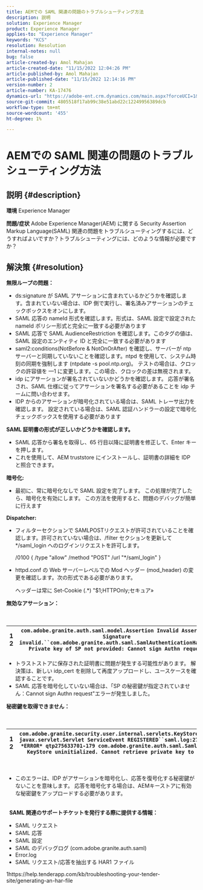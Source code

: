 ```yaml
---
title: AEMでの SAML 関連の問題のトラブルシューティング方法
description: 説明
solution: Experience Manager
product: Experience Manager
applies-to: "Experience Manager"
keywords: "KCS"
resolution: Resolution
internal-notes: null
bug: false
article-created-by: Amol Mahajan
article-created-date: "11/15/2022 12:04:26 PM"
article-published-by: Amol Mahajan
article-published-date: "11/15/2022 12:14:16 PM"
version-number: 2
article-number: KA-17476
dynamics-url: "https://adobe-ent.crm.dynamics.com/main.aspx?forceUCI=1&pagetype=entityrecord&etn=knowledgearticle&id=d025b6a0-dd64-ed11-9561-6045bd006a22"
source-git-commit: 4805518f17ab99c38e51abd22c12249956389dcb
workflow-type: tm+mt
source-wordcount: '455'
ht-degree: 1%

---
```


# AEMでの SAML 関連の問題のトラブルシューティング方法

## 説明 {#description}

<b>環境</b>
Experience Manager


<b>問題/症状</b>
Adobe Experience Manager(AEM) に関する Security Assertion Markup Language(SAML) 関連の問題をトラブルシューティングするには、どうすればよいですか？トラブルシューティングには、どのような情報が必要ですか？


## 解決策 {#resolution}


<b>無限ループの問題：</b>

- ds:signature が SAML アサーションに含まれているかどうかを確認します。含まれていない場合は、IDP 側で実行し、署名済みアサーションのチェックボックスをオンにします。
- SAML 応答の nameId 形式を確認します。形式は、SAML 設定で設定された nameId ポリシー形式と完全に一致する必要があります
- SAML 応答で SAML AudienceRestriction を確認します。このタグの値は、SAML 設定のエンティティ ID と完全に一致する必要があります
- saml2:conditions(NotBefore &amp; NotOnOrAfter) を確認し、サーバーが ntp サーバーと同期していないことを確認します。ntpd を使用して、システム時刻の同期を強制します (ntpdate -s pool.ntp.org)。 テストの場合は、クロックの許容値を —1 に変更します。この場合、クロックの差は無視されます。
- idp にアサーションが署名されていないかどうかを確認します。 応答が署名され、SAML 仕様に従ってアサーションを署名する必要があることを idp チームに問い合わせます。
- IDP からのアサーションが暗号化されている場合は、SAML トレーサ出力を確認します。 設定されている場合は、SAML 認証ハンドラーの設定で暗号化チェックボックスを使用する必要があります


<b>SAML 証明書の形式が正しいかどうかを確認します。</b>

- SAML 応答から署名を取得し、65 行目以降に証明書を修正して、Enter キーを押します。
- これを使用して、AEM truststore にインストールし、証明書の詳細を IDP と照合できます。


<b>暗号化:</b>

- 最初に、常に暗号化なしで SAML 設定を完了します。 この処理が完了したら、暗号化を有効にします。 この方法を使用すると、問題のデバッグが簡単に行えます


<b>Dispatcher:</b>

- フィルターセクションで SAMLPOSTリクエストが許可されていることを確認します。許可されていない場合は、/filter セクションを更新して\*/saml_login へのログインリクエストを許可します。



   /0100 { /type &quot;allow&quot; /method &quot;POST&quot; /url &quot;\*/saml_login&quot; }


- httpd.conf の Web サーバーレベルでの Mod ヘッダー (mod_header) の変更を確認します。次の形式である必要があります。

   ヘッダーは常に Set-Cookie (.\*) &quot;$1;HTTPOnly;セキュア»


<b>無効なアサーション：</b>
<br> <br> <br>

| 1<br>2 | `com.adobe.granite.auth.saml.model.Assertion Invalid Assertion: Signature invalid.``com.adobe.granite.auth.saml.SamlAuthenticationHandler Private key of SP not provided: Cannot sign Authn request` |
| --- | --- |


- トラストストアに保存された証明書に問題が発生する可能性があります。 解決策は、新しい idp_cert を削除して再度アップロードし、ユースケースを確認することです。
- SAML 応答を暗号化していない場合は、「SP の秘密鍵が指定されていません：Cannot sign Authn request&quot;エラーが発生しました。


<b>秘密鍵を取得できません：</b>
<br> <br> <br>

| 1<br>2 | `com.adobe.granite.security.user.internal.servlets.KeyStoreManagingServlet,1121, javax.servlet.Servlet ServiceEvent REGISTERED``saml.log:27.01.2019 14:16:13.642 *ERROR* qtp275633701-179 com.adobe.granite.auth.saml.SamlAuthenticationHandler KeyStore uninitialized. Cannot retrieve private key to decrypt assertions.` |
| --- | --- |

 
- このエラーは、IDP がアサーションを暗号化し、応答を復号化する秘密鍵がないことを意味します。 応答を暗号化する場合は、AEMキーストアに有効な秘密鍵をアップロードする必要があります。

<br> 
<b>SAML 関連のサポートチケットを発行する際に提供する情報：</b>

- SAML リクエスト
- SAML 応答
- SAML 設定
- SAML のデバッグログ (com.adobe.granite.auth.saml)
- Error.log
- SAML リクエスト/応答を抽出する HAR1 ファイル


1https://help.tenderapp.com/kb/troubleshooting-your-tender-site/generating-an-har-file

